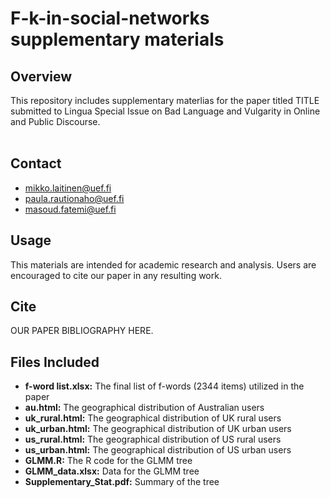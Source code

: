 # F-k-in-social-networks supplementary materials

## Overview
This repository includes supplementary materlias for the paper titled TITLE submitted to Lingua Special Issue on Bad Language and Vulgarity in Online and Public Discourse.
<br />
<br />

## Contact
- [mikko.laitinen@uef.fi](mikko.laitinen@uef.fi) <br />
- [paula.rautionaho@uef.fi](paula.rautionaho@uef.fi) <br />
- [masoud.fatemi@uef.fi](masoud.fatemi@uef.fi)

## Usage
This materials are intended for academic research and analysis. Users are encouraged to cite our paper in any resulting work.

## Cite
OUR PAPER BIBLIOGRAPHY HERE.

## Files Included
- **f-word list.xlsx:** The final list of f-words (2344 items) utilized in the paper
- **au.html:** The geographical distribution of Australian users
- **uk_rural.html:** The geographical distribution of UK rural users
- **uk_urban.html:** The geographical distribution of UK urban users
- **us_rural.html:** The geographical distribution of US rural users
- **us_urban.html:** The geographical distribution of US urban users
- **GLMM.R:** The R code for the GLMM tree
- **GLMM_data.xlsx:** Data for the GLMM tree
- **Supplementary_Stat.pdf:** Summary of the tree 
